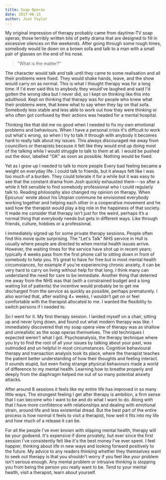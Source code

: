 ```yaml
---
title: Soap Operas
date: 2017-06-15
author: Josh Taylor
---
```


My original impression of therapy probably came from daytime-TV soap operas;
those terribly written bits of petty drama that are designed to fill in
excessive silences on the weekends. After going through some rough times,
somebody would lie down on a brown sofa and talk to a man with a small pair of
glasses on the end of his nose. 
	
> "What is the matter?" 
	
The character would talk and talk until they came to some realisation and all
their problems were fixed. They would shake hands, leave, and the show would
carry on as normal. This is what I thought therapy was for a long time. If I'd
ever said this to anybody they would've laughed and said I'd gotten the wrong
idea but I never did, so I kept on thinking like this into adulthood. Kept on
thinking that therapy was for people who knew what their problems were, that
knew what to say when they lay on that sofa. Somebody less stable and less able
to work out how they were thinking or who often got confused by their actions
was headed for a mental hospital.
	
Thinking like that did me no good when I needed to fix my own emotional
problems and behaviours. When I have a personal crisis it's difficult to work
out what's wrong, so when I try to talk it through with anybody it becomes hard
to really talk about my issues. This always discouraged me away from
councillors or therapists because it felt like they would end up doing most of
the talking while I would struggle to talk to them at all. I would be pushed
out the door, labelled "OK" as soon as possible. Nothing would be fixed.		
	
Yet as I grew up I needed to talk to more people Every bad feeling became a
weight on everyday life. I could talk to friends, but it always felt like I was
too much of a burden. They could tolerate it for a while but it was easy to see
that the constant drama from Josh quickly exhausted them---so after a while it
felt sensible to find somebody professional who I could regularly talk to.
Reading philosophy also changed my opinion on therapy. When  Epicurus' wrote
about his Utopian commune he envisioned everybody working together and helping
each other in a cooperative movement and he said how the therapist would play a
big role in the happiness of that society. It made me consider that therapy
isn’t just for the weird, perhaps it’s a normal thing that everybody needs but
gets in different ways. Like through friends, culture, hobbies or a
professional.		

I immediately signed up for some private therapy sessions. People often find
this move quite surprising. The "Let's Talk" NHS service in Hull is usually
where people are directed to when mental health issues arrive. However, the
waiting times for the service have shot up in recent years; typically 4 weeks
pass from the first phone call to sitting down in front of somebody to help
you. It’s great to have for free but in most mental health circumstances, for
example if you're experiencing chronic anxiety, it can be very hard to carry on
living without help for that long. I think many can understand the need for
care to be immediate. Another thing that deterred me away from the NHS was that
(with a constrained budget and a long waiting list of patients) the incentive
would probably be to get me discharged from the service as quickly as possible,
perhaps prematurely. I also worried that, after waiting 4+ weeks, I wouldn’t
get on or feel comfortable with the therapist allocated to me. I wanted the
flexibility to switch persons if I needed to.
		
So I went for it. My first therapy session. I landed myself on a chair, sitting
up and never lying down, and found out what modern therapy was like. I
immediately discovered that my soap opera view of therapy was as shallow and
unrealistic as the soap operas themselves. The old techniques I expected
weren't what I got. Psychoanalysis, the therapy technique where you try to find
the root of all your issues by talking about your past, was outmoded and un
helpful in most circumstances. Cognitive behavioural therapy and transaction
analysis took its place, where the therapist teaches the patient better
understanding of how their thoughts and feeling interact. It sounds stupid, but
even fixing strange physical behaviours made a world of difference to my mental
health. Learning how to breathe properly and deeply from the diaphragm helped
me out of so many potential anxiety attacks.		
	
After around 8 sessions it feels like my entire life has improved in so many
little ways. The strongest feeling I get after therapy is ambition, a firm
sense that I can become who I want to be and do what I want to do. Along with
that I have more confidence with relationships and dealing with emotional
strain, around life and less existential dread. But the best part of the entire
process is how normal it feels to visit a therapist, how well it fits into my
life and how much of a release it can be.		
	
For all the people I've ever known with slipping mental health, therapy will be
your godsend. It's expensive if done privately, but ever since the first
session I've consistently felt like it's the best money I've ever spent. I feel
happier, thinking about life in new ways and looking forward positively to the
future. My advice to any readers thinking whether they themselves want to seek
out therapy is that you shouldn't worry if you feel like your problem isn't
serious enough. Any mental problem or intrusive thinking is stopping you from
being the person you really want to be. Tend to your mental health, visit a
therapist, learn about yourself.
